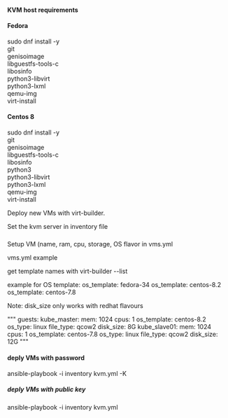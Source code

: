 #### KVM host requirements
#### Fedora 
sudo dnf install -y \
git \
genisoimage \
libguestfs-tools-c \
libosinfo \
python3-libvirt \
python3-lxml \
qemu-img \
virt-install

#### Centos 8 
sudo dnf install -y \
git \
genisoimage \
libguestfs-tools-c \
libosinfo \
python3 \
python3-libvirt \
python3-lxml \
qemu-img \
virt-install


Deploy new VMs with virt-builder.

Set the kvm server in inventory file

#####
Setup VM (name, ram, cpu, storage, OS flavor in vms.yml

vms.yml example


get template names with virt-builder --list

example for OS template:
os_template: fedora-34
os_template: centos-8.2
os_template: centos-7.8

Note:
disk_size only works with redhat flavours 

"""
guests:
  kube_master:
    mem: 1024
    cpus: 1
    os_template: centos-8.2
    os_type: linux
    file_type: qcow2
    disk_size: 8G
  kube_slave01:
    mem: 1024
    cpus: 1
    os_template: centos-7.8
    os_type: linux
    file_type: qcow2
    disk_size: 12G
"""



#### deply VMs with password
ansible-playbook -i inventory kvm.yml -K 


##### deply VMs with public key
ansible-playbook -i inventory kvm.yml 
